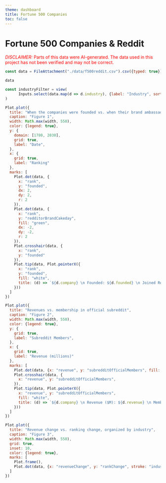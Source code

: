 ```yaml
---
theme: dashboard
title: Fortune 500 Companies
toc: false
---
```

<script src="https://d3js.org/d3.v4.js"></script>
      
# Fortune 500 Companies & Reddit
<span style="color: red;"><span style="text-transform: uppercase; font-style:italic">Disclaimer:</span> Parts of this data were AI-generated. The data used in this project has not been verified and may not be correct.</span>

```js
const data = FileAttachment("./data/f500reddit.csv").csv({typed: true});

```

```js
data
```

```js
const industryFilter = view(
      Inputs.select(data.map(d => d.industry), {label: "Industry", sort: true, unique: true})
)
```

```js
Plot.plot({
  title: "When the companies were founded vs. when their brand ambassador's Reddit account was created",
  caption: "Figure 1",
  width: Math.max(width, 550),
  color: {legend: true},
  y: {
    domain: [1780, 2030],
    grid: true,
    label: "Date",
  },
  x: {
    grid: true,
    label: "Ranking"
  },
  marks: [
    Plot.dot(data, {
      x: "rank",
      y: "founded",
      dx: 2,
      dy: 2,
      r: 2
    }),
    Plot.dot(data, {
      x: "rank",
      y: "redditorBrandCakeday",
      fill: "green",
      dx: -2,
      dy: -2,
      r: 2
    }),
    Plot.crosshair(data, {
      x: "rank",
      y: "founded"
    }),
    Plot.tip(data, Plot.pointerX({
      x: "rank",
      y: "founded",
      fill: "white",
      title: (d) => `${d.company} \n Founded: ${d.founded} \n Joined Reddit: ${d.redditorBrandCakeday}`
    }))
  ]
})
```

```js
Plot.plot({
  title: "Revenues vs. membership in official subreddit",
  caption: "Figure 2",
  width: Math.max(width, 550),
  color: {legend: true},
  y: {
    grid: true,
    label: "Subreddit Members",
  },
  x: {
    grid: true,
    label: "Revenue (millions)"
  },
  marks: [
    Plot.dot(data, {x: "revenue", y: "subredditOfficialMembers", fill: "industry"}),
    Plot.crosshair(data, {
      x: "revenue", y: "subredditOfficialMembers",
    }),
    Plot.tip(data, Plot.pointerX({
      x: "revenue", y: "subredditOfficialMembers",
      fill: "white",
      title: (d) => `${d.company} \n Revenue ($M): ${d.revenue} \n Members: ${d.subredditOfficialMembers}`
    }))
  ]
})
```

```js
Plot.plot({
  title: "Revenue change vs. ranking change, organized by industry",
  caption: "Figure 3",
  width: Math.max(width, 550),
  grid: true,
  inset: 10,
  color: {legend: true},
  marks: [
    Plot.frame(),
    Plot.dot(data, {x: "revenueChange", y: "rankChange", stroke: "industry"})
  ]
})
```

